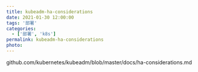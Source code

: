 ```yaml
---
title: kubeadm-ha-considerations
date: 2021-01-30 12:00:00
tags: '部署'
categories:
  - ['部署', 'k8s']
permalink: kubeadm-ha-considerations
photo:
---
```


github.com/kubernetes/kubeadm/blob/master/docs/ha-considerations.md
